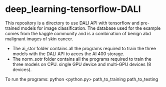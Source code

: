 # deep_learning-tensorflow-DALI
This repository is a directory to use DALI API with tensorflow and pre-trained models for image classification. The database used for the example comes from the kaggle community and is a combination of benign abd malignant images of skin cancer.


- The ai_stor folder contains all the programs required to train the three models with the DALI API to acces the AI 400 storage.
- The norm_sotr folder contains all the programs required to train the three models on CPU. single GPU device and multi-GPU devices (8 devices).


To run the programs: python <python.py> path_to_training path_to_testing
